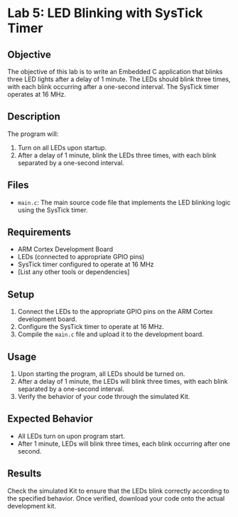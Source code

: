 # Lab 5: LED Blinking with SysTick Timer

## Objective

The objective of this lab is to write an Embedded C application that blinks three LED lights after a delay of 1 minute. The LEDs should blink three times, with each blink occurring after a one-second interval. The SysTick timer operates at 16 MHz.

## Description

The program will:
1. Turn on all LEDs upon startup.
2. After a delay of 1 minute, blink the LEDs three times, with each blink separated by a one-second interval.

## Files

- `main.c`: The main source code file that implements the LED blinking logic using the SysTick timer.

## Requirements

- ARM Cortex Development Board
- LEDs (connected to appropriate GPIO pins)
- SysTick timer configured to operate at 16 MHz
- [List any other tools or dependencies]

## Setup

1. Connect the LEDs to the appropriate GPIO pins on the ARM Cortex development board.
2. Configure the SysTick timer to operate at 16 MHz.
3. Compile the `main.c` file and upload it to the development board.

## Usage

1. Upon starting the program, all LEDs should be turned on.
2. After a delay of 1 minute, the LEDs will blink three times, with each blink separated by a one-second interval.
3. Verify the behavior of your code through the simulated Kit.

## Expected Behavior

- All LEDs turn on upon program start.
- After 1 minute, LEDs will blink three times, each blink occurring after one second.

## Results

Check the simulated Kit to ensure that the LEDs blink correctly according to the specified behavior. Once verified, download your code onto the actual development kit.


